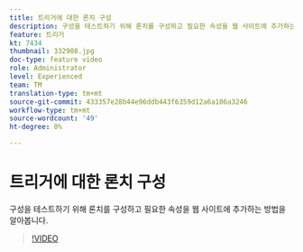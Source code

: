 ```yaml
---
title: 트리거에 대한 론치 구성
description: 구성을 테스트하기 위해 론치를 구성하고 필요한 속성을 웹 사이트에 추가하는 방법을 알아봅니다.
feature: 트리거
kt: 7434
thumbnail: 332908.jpg
doc-type: feature video
role: Administrator
level: Experienced
team: TM
translation-type: tm+mt
source-git-commit: 433357e28b44e96ddb443f6359d12a6a106a3246
workflow-type: tm+mt
source-wordcount: '49'
ht-degree: 0%

---
```


# 트리거에 대한 론치 구성

구성을 테스트하기 위해 론치를 구성하고 필요한 속성을 웹 사이트에 추가하는 방법을 알아봅니다.

>[!VIDEO](https://video.tv.adobe.com/v/332908?quality=12)
